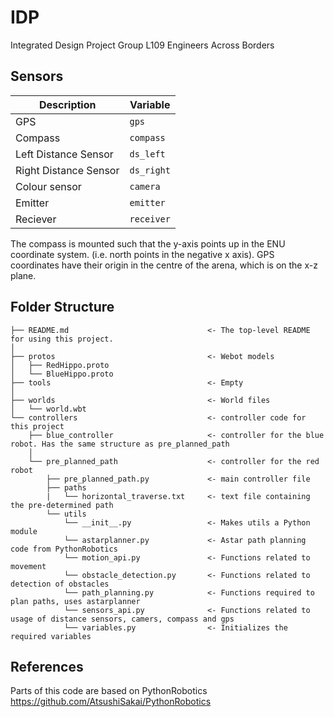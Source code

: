 # IDP
Integrated Design Project
Group L109
Engineers Across Borders

## Sensors
| Description  |  Variable  |
| ------------- | ------------- |
| GPS  | `gps`  |
| Compass  | `compass`  |
| Left Distance Sensor  | `ds_left`  |
| Right Distance Sensor  | `ds_right`  |
| Colour sensor  | `camera`  |
| Emitter  | `emitter`  |
| Reciever  | `receiver`  |

The compass is mounted such that the y-axis points up in the ENU coordinate system. (i.e. north points in the negative x axis).
GPS coordinates have their origin in the centre of the arena, which is on the x-z plane.

## Folder Structure

    ├── README.md                               <- The top-level README for using this project.
    │
    ├── protos                                  <- Webot models
    │   ├── RedHippo.proto
    │   └── BlueHippo.proto
    ├── tools                                   <- Empty
    │
    ├── worlds                                  <- World files
    │   └── world.wbt
    └── controllers                             <- controller code for this project
        ├── blue_controller                     <- controller for the blue robot. Has the same structure as pre_planned_path
        │
        └── pre_planned_path                    <- controller for the red robot
            ├── pre_planned_path.py             <- main controller file
            ├── paths
            |   └── horizontal_traverse.txt     <- text file containing the pre-determined path
            └── utils
                └── __init__.py                 <- Makes utils a Python module
                └── astarplanner.py             <- Astar path planning code from PythonRobotics
                └── motion_api.py               <- Functions related to movement
                └── obstacle_detection.py       <- Functions related to detection of obstacles
                └── path_planning.py            <- Functions required to plan paths, uses astarplanner
                └── sensors_api.py              <- Functions related to usage of distance sensors, camers, compass and gps
                └── variables.py                <- Initializes the required variables

       
## References
Parts of this code are based on PythonRobotics https://github.com/AtsushiSakai/PythonRobotics
